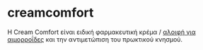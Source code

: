 # creamcomfort
Η Cream Comfort είναι ειδική φαρμακευτική κρέμα / [αλοιφή για αιμορροΐδες](https://www.creamcomfort.gr) και την αντιμετώπιση του πρωκτικού κνησμού.
